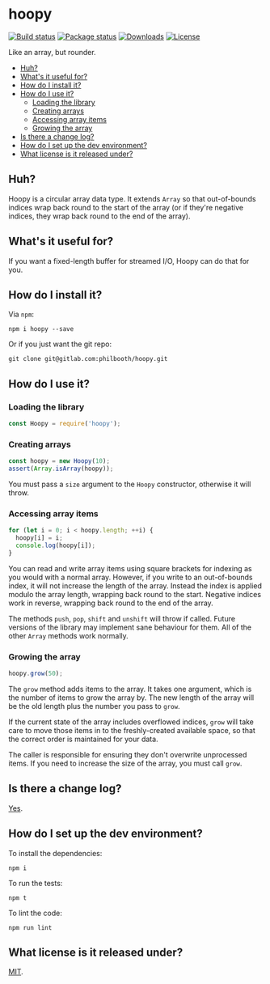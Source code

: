 # hoopy

[![Build status](https://gitlab.com/philbooth/hoopy/badges/master/pipeline.svg)](https://gitlab.com/philbooth/hoopy/pipelines)
[![Package status](https://img.shields.io/npm/v/hoopy.svg)](https://www.npmjs.com/package/hoopy)
[![Downloads](https://img.shields.io/npm/dm/hoopy.svg)](https://www.npmjs.com/package/hoopy)
[![License](https://img.shields.io/npm/l/hoopy.svg)](https://opensource.org/licenses/MIT)

Like an array, but rounder.

* [Huh?](#huh)
* [What's it useful for?](#whats-it-useful-for)
* [How do I install it?](#how-do-i-install-it)
* [How do I use it?](#how-do-i-use-it)
  * [Loading the library](#loading-the-library)
  * [Creating arrays](#creating-arrays)
  * [Accessing array items](#accessing-array-items)
  * [Growing the array](#growing-the-array)
* [Is there a change log?](#is-there-a-change-log)
* [How do I set up the dev environment?](#how-do-i-set-up-the-dev-environment)
* [What license is it released under?](#what-license-is-it-released-under)

## Huh?

Hoopy is a circular array data type. It extends `Array`
so that out-of-bounds indices wrap back round to the start of the array
(or if they're negative indices, they wrap back round to the end of the array).

## What's it useful for?

If you want a fixed-length buffer for streamed I/O, Hoopy can do that for you.

## How do I install it?

Via `npm`:

```
npm i hoopy --save
```

Or if you just want the git repo:

```
git clone git@gitlab.com:philbooth/hoopy.git
```

## How do I use it?

### Loading the library

```js
const Hoopy = require('hoopy');
```

### Creating arrays

```js
const hoopy = new Hoopy(10);
assert(Array.isArray(hoopy));
```

You must pass a `size` argument to the `Hoopy` constructor, otherwise it will throw.

### Accessing array items

```js
for (let i = 0; i < hoopy.length; ++i) {
  hoopy[i] = i;
  console.log(hoopy[i]);
}
```

You can read and write array items using square brackets for indexing as you would with a normal array. However, if you
write to an out-of-bounds index, it will not increase the length of the array. Instead the index is applied modulo the
array length, wrapping back round to the start. Negative indices work in reverse, wrapping back round to the end of the
array.

The methods
`push`, `pop`, `shift` and `unshift`
will throw if called. Future versions of the library may implement sane behaviour for them. All of the other `Array`
methods work normally.

### Growing the array

```js
hoopy.grow(50);
```

The `grow` method adds items to the array. It takes one argument, which is the number of items to grow the array by. The
new length of the array will be the old length plus the number you pass to `grow`.

If the current state of the array includes overflowed indices,
`grow` will take care to move those items in to the freshly-created available space, so that the correct order is
maintained for your data.

The caller is responsible for ensuring they don't overwrite unprocessed items. If you need to increase the size of the
array, you must call `grow`.

## Is there a change log?

[Yes](CHANGELOG.md).

## How do I set up the dev environment?

To install the dependencies:

```
npm i
```

To run the tests:

```
npm t
```

To lint the code:

```
npm run lint
```

## What license is it released under?

[MIT](LICENSE).

